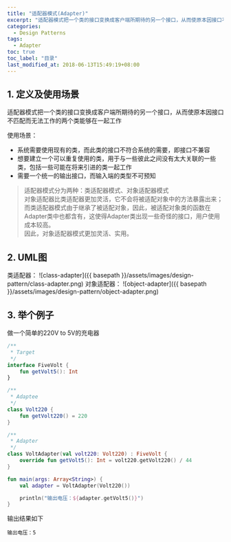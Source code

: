 ```yaml
---
title: "适配器模式(Adapter)"
excerpt: "适配器模式把一个类的接口变换成客户端所期待的另一个接口，从而使原本因接口不匹配而无法工作的两个类能够在一起工作"
categories:
  - Design Patterns
tags:
  - Adapter
toc: true
toc_label: "目录"
last_modified_at: 2018-06-13T15:49:19+08:00
---
```


## 1. 定义及使用场景
适配器模式把一个类的接口变换成客户端所期待的另一个接口，从而使原本因接口不匹配而无法工作的两个类能够在一起工作

使用场景：
- 系统需要使用现有的类，而此类的接口不符合系统的需要，即接口不兼容
- 想要建立一个可以重复使用的类，用于与一些彼此之间没有太大关联的一些类，包括一些可能在将来引进的类一起工作
- 需要一个统一的输出接口，而输入端的类型不可预知

> 适配器模式分为两种：类适配器模式、对象适配器模式  
> 对象适配器比类适配器更加灵活，它不会将被适配对象中的方法暴露出来；而类适配器模式由于继承了被适配对象，因此，被适配对象类的函数在Adapter类中也都含有，这使得Adapter类出现一些奇怪的接口，用户使用成本较高。  
> 因此，对象适配器模式更加灵活、实用。

## 2. UML图
类适配器：
![class-adapter]({{ basepath }}/assets/images/design-pattern/class-adapter.png)
对象适配器：
![object-adapter]({{ basepath }}/assets/images/design-pattern/object-adapter.png)


## 3. 举个例子
做一个简单的220V to 5V的充电器

```kotlin
/**
 * Target
 */
interface FiveVolt {
    fun getVolt5(): Int
}

/**
 * Adaptee
 */
class Volt220 {
    fun getVolt220() = 220
}

/**
 * Adapter
 */
class VoltAdapter(val volt220: Volt220) : FiveVolt {
    override fun getVolt5(): Int = volt220.getVolt220() / 44
}

fun main(args: Array<String>) {
    val adapter = VoltAdapter(Volt220())

    println("输出电压：${adapter.getVolt5()}")
}
```

输出结果如下
```text
输出电压：5
```
